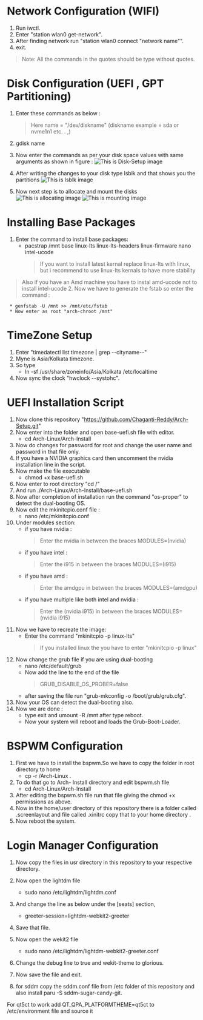 # Network Configuration (WIFI)

1. Run iwctl.
2. Enter "station wlan0 get-network".
3. After finding network run "station wlan0 connect "network name"".
4. exit.

> Note: All the commands in the quotes should be type without quotes.

# Disk Configuration (UEFI , GPT Partitioning)

1. Enter these commands as below :

   > Here name = "/dev/diskname" (diskname example = sda or nvme1n1 etc. . ,)

1. gdisk name
1. Now enter the commands as per your disk space values with same arguments as shown in figure :
   ![This is Disk-Setup image](/assets/disk-setup.png)

1. After writing the changes to your disk type lsblk and that shows you the partitions
   ![This is lsblk image](/assets/after-disk.png)

1. Now next step is to allocate and mount the disks
   ![This is allocating image](/assets/allocating-disk.png)
   ![This is mounting image](/assets/mounting-disk.png)

# Installing Base Packages

1. Enter the command to install base packages:
   - pacstrap /mnt base linux-lts linux-lts-headers linux-firmware nano intel-ucode
     > If you want to install latest kernal replace linux-lts with linux, but i recommend to use linux-lts kernals to have more stability

> Also if you have an Amd machine you have to instal amd-ucode not to install intel-ucode 2. Now we have to generate the fstab so enter the command :

     * genfstab -U /mnt >> /mnt/etc/fstab
     * Now enter as root "arch-chroot /mnt"

# TimeZone Setup

1. Enter "timedatectl list timezone | grep --cityname--"
2. Myne is Asia/Kolkata timezone.
3. So type
   - ln -sf /usr/share/zoneinfo/Asia/Kolkata /etc/localtime
4. Now sync the clock "hwclock --systohc".

# UEFI Installation Script

1. Now clone this repository "https://github.com/Chaganti-Reddy/Arch-Setup.git"
2. Now enter into the folder and open base-uefi.sh file with editor.
   - cd Arch-Linux/Arch-Install
3. Now do changes for password for root and change the user name and password in that file only.
4. If you have a NVIDIA graphics card then uncomment the nvidia installation line in the script.
5. Now make the file executable
   - chmod +x base-uefi.sh
6. Now enter to root directory "cd /"
7. And run ./Arch-Linux/Arch-Install/base-uefi.sh
8. Now after completion of installation run the command "os-proper" to detect the dual-booting OS.
9. Now edit the mkinitcpio.conf file :
   - nano /etc/mkinitcpio.conf
10. Under modules section:
    - if you have nvidia :
      > Enter the nvidia in between the braces MODULES=(nvidia)
    - if you have intel :
      > Enter the i915 in between the braces MODULES=(i915)
    - if you have amd :
      > Enter the amdgpu in between the braces MODULES=(amdgpu)
    - if you have multiple like both intel and nvidia :
      > Enter the (nvidia i915) in between the braces MODULES=(nvidia i915)
11. Now we have to recreate the image:
    - Enter the command "mkinitcpio -p linux-lts"
      > If you installed linux the you have to enter "mkinitcpio -p linux"
12. Now change the grub file if you are using dual-booting
    - nano /etc/default/grub
    - Now add the line to the end of the file
      > GRUB_DISABLE_OS_PROBER=false
    - after saving the file run "grub-mkconfig -o /boot/grub/grub.cfg".
13. Now your OS can detect the dual-booting also.
14. Now we are done :
    - type exit and umount -R /mnt after type reboot.
    - Now your system will reboot and loads the Grub-Boot-Loader.

# BSPWM Configuration

1. First we have to install the bspwm.So we have to copy the folder in root directory to home
   - cp -r /Arch-Linux .
2. To do that go to Arch- Install directory and edit bspwm.sh file
   - cd Arch-Linux/Arch-Install
3. After editing the bspwm.sh file run that file giving the chmod +x permissions as above.
4. Now in the home/user directory of this repository there is a folder called .screenlayout and file called .xinitrc copy that to your home directory .
5. Now reboot the system.

# Login Manager Configuration

1. Now copy the files in usr directory in this repository to your respective directory.
2. Now open the lightdm file
   - sudo nano /etc/lightdm/lightdm.conf
3. And change the line as below under the [seats] section,
   - greeter-session=lightdm-webkit2-greeter
4. Save that file.
5. Now open the wekit2 file
   - sudo nano /etc/lightdm/lightdm-webkit2-greeter.conf
6. Change the debug line to true and wekit-theme to glorious.
7. Now save the file and exit.

8. for sddm copy the sddm.conf file from /etc folder of this repository and also install paru -S sddm-sugar-candy-git.




For qt5ct to work add QT_QPA_PLATFORMTHEME=qt5ct to /etc/environment file and source it
